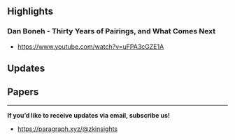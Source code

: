 ## Highlights
### Dan Boneh - Thirty Years of Pairings, and What Comes Next
- <https://www.youtube.com/watch?v=uFPA3cGZE1A>

## Updates

## Papers

---
**If you’d like to receive updates via email, subscribe us!**

- <https://paragraph.xyz/@zkinsights>
